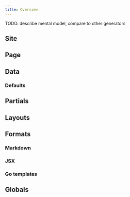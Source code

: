 ```yaml
---
title: Overview
---
```


TODO: describe mental model, compare to other generators


## Site

## Page

## Data

### Defaults

## Partials

## Layouts

## Formats

### Markdown

### JSX

### Go templates

## Globals
